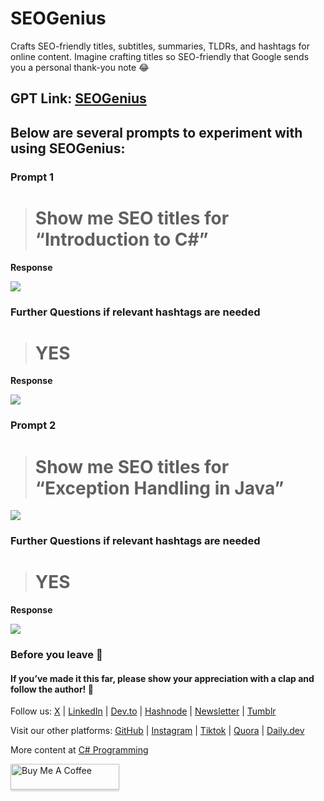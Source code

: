 # SEOGenius
Crafts SEO-friendly titles, subtitles, summaries, TLDRs, and hashtags for online content. Imagine crafting titles so SEO-friendly that Google sends you a personal thank-you note 😂

## GPT Link: [SEOGenius](https://chat.openai.com/g/g-SqJs3feKL-seogenius)

## Below are several prompts to experiment with using SEOGenius:
### Prompt 1
> # Show me SEO titles for “Introduction to C#”

**Response**

![](https://cdn-images-1.medium.com/max/2000/1*bTExoCJEasyKLCBEGCB6sA.png)

### Further Questions if relevant hashtags are needed
> # YES

**Response**

![](https://cdn-images-1.medium.com/max/2000/1*IzJa0_7CIc6tvbC-Qj-QIQ.png)

### Prompt 2
> # Show me SEO titles for “Exception Handling in Java”

![](https://cdn-images-1.medium.com/max/2000/1*x2SqeRmBzuwCQ9K7A51ryg.png)

### Further Questions if relevant hashtags are needed
> # YES

**Response**

![](https://cdn-images-1.medium.com/max/2000/1*ms_TRYl7_Q1hOrWpGOepIA.png)

### Before you leave 🚀

#### If you’ve made it this far, please show your appreciation with a clap and follow the author! 👏️️

Follow us: [X](https://twitter.com/sukhsukhpinder) | [LinkedIn](https://www.linkedin.com/in/sukhpinder-singh/) | [Dev.to](https://dev.to/ssukhpinder) | [Hashnode](https://dotnet.hashnode.dev/) | [Newsletter](https://www.linkedin.com/newsletters/net-programming-7031098498754195456/) | [Tumblr](https://www.tumblr.com/settings/blog/codewithsukh)

Visit our other platforms: [GitHub](https://github.com/ssukhpinder) | [Instagram](https://www.instagram.com/codewithsukh/) | [Tiktok](https://www.tiktok.com/@codewithsukh) | [Quora](https://www.quora.com/profile/Sukhpinder-Singh-4) | [Daily.dev](https://app.daily.dev/devcard)

More content at [C# Programming](https://medium.com/c-sharp-progarmming)

<a href="https://www.buymeacoffee.com/sukhpindersingh" target="_blank"><img src="https://www.buymeacoffee.com/assets/img/custom_images/orange_img.png" alt="Buy Me A Coffee" style="height: 41px !important;width: 174px !important;box-shadow: 0px 3px 2px 0px rgba(190, 190, 190, 0.5) !important;-webkit-box-shadow: 0px 3px 2px 0px rgba(190, 190, 190, 0.5) !important;" ></a>




